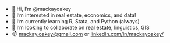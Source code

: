 - 👋 Hi, I’m @mackayoakey
- 👀 I’m interested in real estate, economics, and data!
- 🌱 I’m currently learning R, Stata, and Python (always)
- 💞️ I’m looking to collaborate on real estate, linguistics, GIS
- 📫 mackay.oakey@gmail.com or <a href="url">linkedin.com/in/mackayoakey/</a>

<!---
mackayoakey/mackayoakey is a ✨ special ✨ repository because its `README.md` (this file) appears on your GitHub profile.
You can click the Preview link to take a look at your changes.
--->
